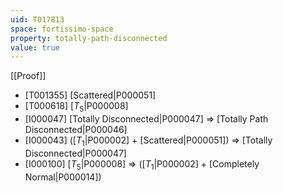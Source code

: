 ```yaml
---
uid: T017813
space: fortissimo-space
property: totally-path-disconnected
value: true
---
```

[[Proof]]

* [T001355] [Scattered|P000051]
* [T000618] [$T_5$|P000008]
* [I000047] [Totally Disconnected|P000047] => [Totally Path Disconnected|P000046]
* [I000043] ([$T_1$|P000002] + [Scattered|P000051]) => [Totally Disconnected|P000047]
* [I000100] [$T_5$|P000008] => ([$T_1$|P000002] + [Completely Normal|P000014])

